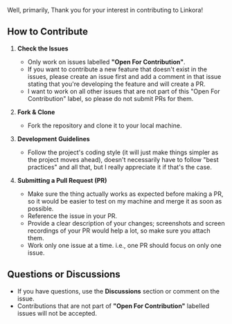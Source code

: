 Well, primarily, Thank you for your interest in contributing to Linkora!

## How to Contribute

1. **Check the Issues**
   - Only work on issues labelled **"Open For Contribution"**.
   - If you want to contribute a new feature that doesn't exist in the issues, please create an issue first and add a comment in that issue stating that you're developing the feature and will create a PR.
   - I want to work on all other issues that are not part of this "Open For Contribution" label, so please do not submit PRs for them.
   
2. **Fork & Clone**
   - Fork the repository and clone it to your local machine.
   
3. **Development Guidelines**
   - Follow the project's coding style (it will just make things simpler as the project moves ahead), doesn't necessarily have to follow "best practices" and all that, but I really appreciate it if that's the case.

4. **Submitting a Pull Request (PR)**
   - Make sure the thing actually works as expected before making a PR, so it would be easier to test on my machine and merge it as soon as possible.
   - Reference the issue in your PR.
   - Provide a clear description of your changes; screenshots and screen recordings of your PR would help a lot, so make sure you attach them.
   - Work only one issue at a time. i.e., one PR should focus on only one issue.

## Questions or Discussions

- If you have questions, use the **Discussions** section or comment on the issue.
- Contributions that are not part of **"Open For Contribution"** labelled issues will not be accepted.
